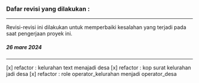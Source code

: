 ### Dafar revisi yang dilakukan : 
---
Revisi-revisi ini dilakukan untuk memperbaiki kesalahan yang terjadi pada saat pengerjaan proyek ini.

##### 26 mare 2024
---
[x] refactor : kelurahan text menajadi desa
[x] refactor : kop surat kelurahan jadi desa
[x] refactor : role operator_kelurahan menjadi operator_desa